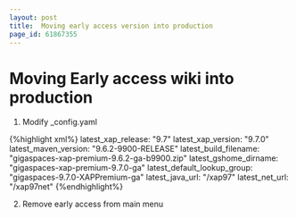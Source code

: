 ```yaml
---
layout: post
title:  Moving early access version into production
page_id: 61867355
---
```



# Moving Early access wiki into production

1.	Modify _config.yaml

{%highlight xml%}
latest_xap_release: "9.7"
latest_xap_version: "9.7.0"
latest_maven_version: "9.6.2-9900-RELEASE"
latest_build_filename: "gigaspaces-xap-premium-9.6.2-ga-b9900.zip"
latest_gshome_dirname: "gigaspaces-xap-premium-9.7.0-ga"
latest_default_lookup_group: "gigaspaces-9.7.0-XAPPremium-ga"
latest_java_url: "/xap97"
latest_net_url: "/xap97net"
{%endhighlight%}

2.	Remove early access from main menu

